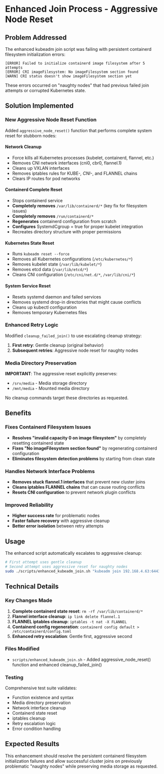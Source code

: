 # Enhanced Join Process - Aggressive Node Reset

## Problem Addressed

The enhanced kubeadm join script was failing with persistent containerd filesystem initialization errors:

```
[ERROR] Failed to initialize containerd image filesystem after 5 attempts
[ERROR] CRI imageFilesystem: No imageFilesystem section found
[WARN] CRI status doesn't show imageFilesystem section yet
```

These errors occurred on "naughty nodes" that had previous failed join attempts or corrupted Kubernetes state.

## Solution Implemented

### New Aggressive Node Reset Function

Added `aggressive_node_reset()` function that performs complete system reset for stubborn nodes:

#### Network Cleanup
- Force kills all Kubernetes processes (kubelet, containerd, flannel, etc.)
- Removes CNI network interfaces (cni0, cbr0, flannel.1)
- Cleans up VXLAN interfaces
- Removes iptables rules for KUBE-*, CNI-*, and FLANNEL chains
- Clears IP routes for pod networks

#### Containerd Complete Reset
- Stops containerd service
- **Completely removes** `/var/lib/containerd/*` (key fix for filesystem issues)
- **Completely removes** `/run/containerd/*`
- **Regenerates** containerd configuration from scratch
- **Configures** SystemdCgroup = true for proper kubelet integration
- Recreates directory structure with proper permissions

#### Kubernetes State Reset
- Runs `kubeadm reset --force`
- Removes all Kubernetes configurations (`/etc/kubernetes/*`)
- Removes kubelet state (`/var/lib/kubelet/*`)
- Removes etcd data (`/var/lib/etcd/*`)
- Cleans CNI configuration (`/etc/cni/net.d/*`, `/var/lib/cni/*`)

#### System Service Reset
- Resets systemd daemon and failed services
- Removes systemd drop-in directories that might cause conflicts
- Cleans up kubectl configuration
- Removes temporary Kubernetes files

### Enhanced Retry Logic

Modified `cleanup_failed_join()` to use escalating cleanup strategy:

1. **First retry**: Gentle cleanup (original behavior)
2. **Subsequent retries**: Aggressive node reset for naughty nodes

### Media Directory Preservation

**IMPORTANT**: The aggressive reset explicitly preserves:
- `/srv/media` - Media storage directory
- `/mnt/media` - Mounted media directory

No cleanup commands target these directories as requested.

## Benefits

### Fixes Containerd Filesystem Issues
- **Resolves "invalid capacity 0 on image filesystem"** by completely resetting containerd state
- **Fixes "No imageFilesystem section found"** by regenerating containerd configuration
- **Eliminates filesystem detection problems** by starting from clean state

### Handles Network Interface Problems
- **Removes stuck flannel.1 interfaces** that prevent new cluster joins
- **Cleans iptables FLANNEL chains** that can cause routing conflicts
- **Resets CNI configuration** to prevent network plugin conflicts

### Improved Reliability
- **Higher success rate** for problematic nodes
- **Faster failure recovery** with aggressive cleanup
- **Better error isolation** between retry attempts

## Usage

The enhanced script automatically escalates to aggressive cleanup:

```bash
# First attempt uses gentle cleanup
# Second attempt uses aggressive reset for naughty nodes
sudo ./scripts/enhanced_kubeadm_join.sh "kubeadm join 192.168.4.63:6443 --token abc.123 --discovery-token-ca-cert-hash sha256:xyz"
```

## Technical Details

### Key Changes Made

1. **Complete containerd state reset**: `rm -rf /var/lib/containerd/*`
2. **Flannel interface cleanup**: `ip link delete flannel.1`
3. **FLANNEL iptables cleanup**: `iptables -t nat -X FLANNEL`
4. **Containerd config regeneration**: `containerd config default > /etc/containerd/config.toml`
5. **Enhanced retry escalation**: Gentle first, aggressive second

### Files Modified

- `scripts/enhanced_kubeadm_join.sh` - Added aggressive_node_reset() function and enhanced cleanup_failed_join()

### Testing

Comprehensive test suite validates:
- Function existence and syntax
- Media directory preservation  
- Network interface cleanup
- Containerd state reset
- iptables cleanup
- Retry escalation logic
- Error condition handling

## Expected Results

This enhancement should resolve the persistent containerd filesystem initialization failures and allow successful cluster joins on previously problematic "naughty nodes" while preserving media storage as requested.